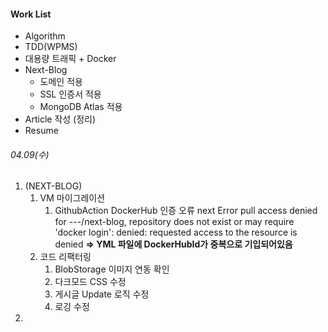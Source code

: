 #### Work List
- Algorithm
- TDD(WPMS)
- 대용량 트래픽 + Docker
- Next-Blog
	- 도메인 적용
	- SSL 인증서 적용
	- MongoDB Atlas 적용
- Article 작성 (정리)
- Resume
###### 04.09(수)
1. (NEXT-BLOG) 
	1. VM 마이그레이션
		1. GithubAction DockerHub 인증 오류
			next Error pull access denied for ---/next-blog, repository does not exist or may require 'docker login': denied: requested access to the resource is denied
			**=> YML 파일에 DockerHubId가 중복으로 기입되어있음**
	2. 코드 리팩터링
		1. BlobStorage 이미지 연동 확인
		2. 다크모드 CSS 수정
		3. 게시글 Update 로직 수정
		4. 로깅 수정
2. 